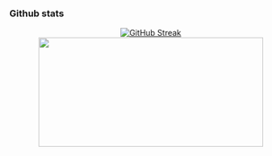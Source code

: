 ### Github stats

<p align="center">
  <a href="https://git.io/streak-stats"><img src="https://github-readme-streak-stats.herokuapp.com?user=pcpbiscuit&theme=one-dark-pro&hide_border=true" alt="GitHub Streak" /></a>
  <img src="https://github-readme-stats.vercel.app/api?username=pcpbiscuit&show_icons=true&theme=onedark" width="400" height="195">
</p>
